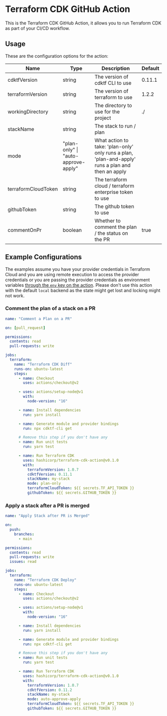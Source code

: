 # Terraform CDK GitHub Action

This is the Terraform CDK GitHub Action, it allows you to run Terraform CDK as part of your CI/CD workflow.

## Usage

These are the configuration options for the action:

| **Name**            | **Type**                            | **Description**                                                                                   | **Default** |
| ------------------- | ----------------------------------- | ------------------------------------------------------------------------------------------------- | ----------- |
| cdktfVersion        | string                              | The version of cdktf CLI to use                                                                   | 0.11.1      |
| terraformVersion    | string                              | The version of terraform to use                                                                   | 1.2.2       |
| workingDirectory    | string                              | The directory to use for the project                                                              | ./          |
| stackName           | string                              | The stack to run / plan                                                                           | <required>  |
| mode                | "plan-only" \| "auto-approve-apply" | What action to take: 'plan-only' only runs a plan, 'plan-and-apply' runs a plan and then an apply | <required>  |
| terraformCloudToken | string                              | The terraform cloud / terraform enterprise token to use                                           | <optional>  |
| githubToken         | string                              | The github token to use                                                                           | <optional>  |
| commentOnPr         | boolean                             | Whether to comment the plan / the status on the PR                                                | true        |

## Example Configurations

The examples assume you have your provider credentials in Terraform Cloud and you are using remote execution to access the provider credentials or you are passing the provider credentials as environment variables [through the `env` key on the action](https://github.com/Azure/actions-workflow-samples/blob/master/assets/create-secrets-for-GitHub-workflows.md#consume-secrets-in-your-workflow). Please don't use this action with the default `local` backend as the state might get lost and locking might not work.

### Comment the plan of a stack on a PR

```yml
name: "Comment a Plan on a PR"

on: [pull_request]

permissions:
  contents: read
  pull-requests: write

jobs:
  terraform:
    name: "Terraform CDK Diff"
    runs-on: ubuntu-latest
    steps:
      - name: Checkout
        uses: actions/checkout@v2

      - uses: actions/setup-node@v1
        with:
          node-version: "16"

      - name: Install dependencies
        run: yarn install

      - name: Generate module and provider bindings
        run: npx cdktf-cli get

      # Remove this step if you don't have any
      - name: Run unit tests
        run: yarn test

      - name: Run Terraform CDK
        uses: hashicorp/terraform-cdk-action@v0.1.0
        with:
          terraformVersion: 1.0.7
          cdktfVersion: 0.11.1
          stackName: my-stack
          mode: plan-only
          terraformCloudToken: ${{ secrets.TF_API_TOKEN }}
          githubToken: ${{ secrets.GITHUB_TOKEN }}
```

### Apply a stack after a PR is merged

```yml
name: "Apply Stack after PR is Merged"

on:
  push:
    branches:
      - main

permissions:
  contents: read
  pull-requests: write
  issues: read

jobs:
  terraform:
    name: "Terraform CDK Deploy"
    runs-on: ubuntu-latest
    steps:
      - name: Checkout
        uses: actions/checkout@v2

      - uses: actions/setup-node@v1
        with:
          node-version: "16"

      - name: Install dependencies
        run: yarn install

      - name: Generate module and provider bindings
        run: npx cdktf-cli get

      # Remove this step if you don't have any
      - name: Run unit tests
        run: yarn test

      - name: Run Terraform CDK
        uses: hashicorp/terraform-cdk-action@v0.1.0
        with:
          terraformVersion: 1.0.7
          cdktfVersion: 0.11.2
          stackName: my-stack
          mode: auto-approve-apply
          terraformCloudToken: ${{ secrets.TF_API_TOKEN }}
          githubToken: ${{ secrets.GITHUB_TOKEN }}
```
